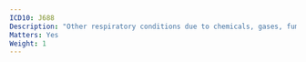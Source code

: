 ```yaml
---
ICD10: J688
Description: "Other respiratory conditions due to chemicals, gases, fumes and vapours"
Matters: Yes
Weight: 1
---
```

